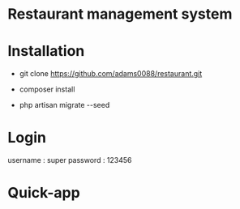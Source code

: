 # Restaurant management system 

# Installation 

- git clone https://github.com/adams0088/restaurant.git

- composer install 

- php artisan migrate --seed 

# Login 
username : super
password : 123456

# Quick-app
